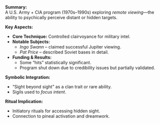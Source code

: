 **Summary:**  
A U.S. Army + CIA program (1970s–1990s) exploring _remote viewing_—the ability to psychically perceive distant or hidden targets.

**Key Aspects:**

- **Core Technique:** Controlled clairvoyance for military intel.
- **Notable Subjects:**
    - _Ingo Swann_ – claimed successful Jupiter viewing.
    - _Pat Price_ – described Soviet bases in detail.
- **Funding & Results:**
    - Some “hits” statistically significant.
    - Program shut down due to credibility issues but partially validated.

**Symbolic Integration:**

- “Sight beyond sight” as a clan trait or rare ability.
- Sigils used to _focus intent_.

**Ritual Implication:**

- Initiatory rituals for accessing hidden sight.
- Connection to pineal activation and dreamwork.